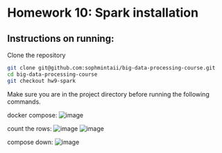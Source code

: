 # Homework 10: Spark installation

## Instructions on running:

Clone the repository
```bash
git clone git@github.com:sophmintaii/big-data-processing-course.git
cd big-data-processing-course
git checkout hw9-spark
```
Make sure you are in the project directory before running the following commands.

docker compose:
![image](https://user-images.githubusercontent.com/54286666/173173295-69a33975-bf49-4adb-99d7-0e641ff69b72.png)

count the rows:
![image](https://user-images.githubusercontent.com/54286666/173173243-0e8bbffc-4f64-4360-bb90-4f604397d629.png)
![image](https://user-images.githubusercontent.com/54286666/173173226-bc374736-dda3-4e6e-9a68-740bfa30717a.png)

compose down:
![image](https://user-images.githubusercontent.com/54286666/173173278-14ffbe2f-ea88-440a-b97e-6a88f3bb4731.png)
